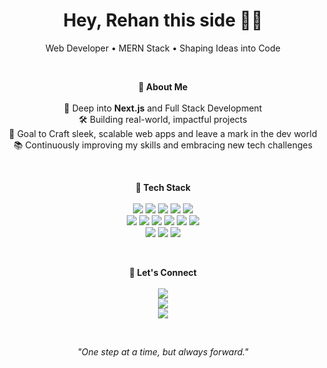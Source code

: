 <h1 align="center">Hey, Rehan this side 🤟🏻</h1>

<p align="center">Web Developer • MERN Stack • Shaping Ideas into Code</p>

<br/>

<p align="center">
  <strong>🚀 About Me</strong><br/><br/>
  🌱 Deep into <strong>Next.js</strong> and Full Stack Development <br/>
  🛠️ Building real-world, impactful projects <br/>
  🎯 Goal to Craft sleek, scalable web apps and leave a mark in the dev world <br/>
  📚 Continuously improving my skills and embracing new tech challenges
</p>

<br/>

<p align="center">
  <strong>🧰 Tech Stack</strong><br/><br/>
  <img src="https://img.shields.io/badge/HTML-E34F26?style=for-the-badge&logo=html5&logoColor=white"/>
  <img src="https://img.shields.io/badge/CSS-1572B6?style=for-the-badge&logo=css3&logoColor=white"/>
  <img src="https://img.shields.io/badge/JavaScript-F7DF1E?style=for-the-badge&logo=javascript&logoColor=black"/>
  <img src="https://img.shields.io/badge/Python-3776AB?style=for-the-badge&logo=python&logoColor=white"/>
  <img src="https://img.shields.io/badge/React-20232A?style=for-the-badge&logo=react&logoColor=61DAFB"/>
  <br/>
  <img src="https://img.shields.io/badge/Next.js-000000?style=for-the-badge&logo=next.js&logoColor=white"/>
  <img src="https://img.shields.io/badge/Tailwind_CSS-38B2AC?style=for-the-badge&logo=tailwind-css&logoColor=white"/>
  <img src="https://img.shields.io/badge/Figma-F24E1E?style=for-the-badge&logo=figma&logoColor=white"/>
  <img src="https://img.shields.io/badge/Node.js-339933?style=for-the-badge&logo=nodedotjs&logoColor=white"/>
  <img src="https://img.shields.io/badge/Express-000000?style=for-the-badge&logo=express&logoColor=white"/>
  <img src="https://img.shields.io/badge/Git-F05032?style=for-the-badge&logo=git&logoColor=white"/>
  <br/>
  <img src="https://img.shields.io/badge/GitHub-181717?style=for-the-badge&logo=github&logoColor=white"/>
  <img src="https://img.shields.io/badge/VSCode-007ACC?style=for-the-badge&logo=visual-studio-code&logoColor=white"/>
  <img src="https://img.shields.io/badge/Cursor-000000?style=for-the-badge&logo=cursor&logoColor=white"/>
</p>

<br/>

<p align="center">
  <strong>🔗 Let's Connect</strong><br/><br/>
  <a href="https://x.com/Rehanskyyyy">
    <img src="https://img.shields.io/badge/-000000?style=for-the-badge&logo=x&logoColor=white"/>
  </a>
  <br/>  
  
  <a href="https://www.linkedin.com/in/rehan-mohammad-6717a4345/">
    <img src="https://img.shields.io/badge/LinkedIn-0A66C2?style=for-the-badge&logo=linkedin&logoColor=white"/>
  </a>
  <br/>
  
  <a href="https://www.instagram.com/rehanskyyyy">
    <img src="https://img.shields.io/badge/Instagram-E4405F?style=for-the-badge&logo=instagram&logoColor=white"/>
  </a>
</p>

<br/>

<p align="center">
  <em>"One step at a time, but always forward."</em>
</p>
